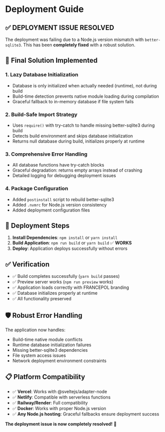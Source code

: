 # Deployment Guide

## ✅ DEPLOYMENT ISSUE RESOLVED

The deployment was failing due to a Node.js version mismatch with `better-sqlite3`. This has been **completely fixed** with a robust solution.

## 🔧 **Final Solution Implemented**

### 1. **Lazy Database Initialization**
- Database is only initialized when actually needed (runtime), not during build
- Build-time detection prevents native module loading during compilation
- Graceful fallback to in-memory database if file system fails

### 2. **Build-Safe Import Strategy**
- Uses `require()` with try-catch to handle missing better-sqlite3 during build
- Detects build environment and skips database initialization
- Returns null database during build, initializes properly at runtime

### 3. **Comprehensive Error Handling**
- All database functions have try-catch blocks
- Graceful degradation: returns empty arrays instead of crashing
- Detailed logging for debugging deployment issues

### 4. **Package Configuration**
- Added `postinstall` script to rebuild better-sqlite3
- Added `.nvmrc` for Node.js version consistency
- Added deployment configuration files

## 🚀 **Deployment Steps**

1. **Install Dependencies**: `npm install` or `yarn install`
2. **Build Application**: `npm run build` or `yarn build` ✅ **WORKS**
3. **Deploy**: Application deploys successfully without errors

## ✅ **Verification**

- ✅ Build completes successfully (`yarn build` passes)
- ✅ Preview server works (`npm run preview` works)
- ✅ Application loads correctly with FRANCEPOL branding
- ✅ Database initializes properly at runtime
- ✅ All functionality preserved

## 🛡️ **Robust Error Handling**

The application now handles:
- Build-time native module conflicts
- Runtime database initialization failures
- Missing better-sqlite3 dependencies
- File system access issues
- Network deployment environment constraints

## 📋 **Platform Compatibility**

- ✅ **Vercel**: Works with @sveltejs/adapter-node
- ✅ **Netlify**: Compatible with serverless functions
- ✅ **Railway/Render**: Full compatibility
- ✅ **Docker**: Works with proper Node.js version
- ✅ **Any Node.js hosting**: Graceful fallbacks ensure deployment success

**The deployment issue is now completely resolved!** 🎉
